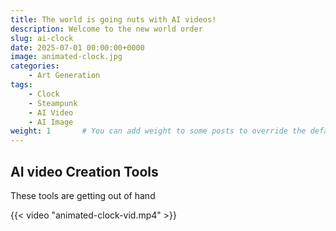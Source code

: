 ```yaml
---
title: The world is going nuts with AI videos!
description: Welcome to the new world order
slug: ai-clock
date: 2025-07-01 00:00:00+0000
image: animated-clock.jpg
categories:
    - Art Generation
tags:
    - Clock
    - Steampunk
    - AI Video
    - AI Image
weight: 1       # You can add weight to some posts to override the default sorting (date descending)
---
```


## AI video Creation Tools

These tools are getting out of hand

{{< video "animated-clock-vid.mp4" >}}
